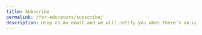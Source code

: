 ```yaml
---
title: Subscribe
permalink: /for-educators/subscribe/
description: Drop us an email and we will notify you when there’s an update.
---
```

